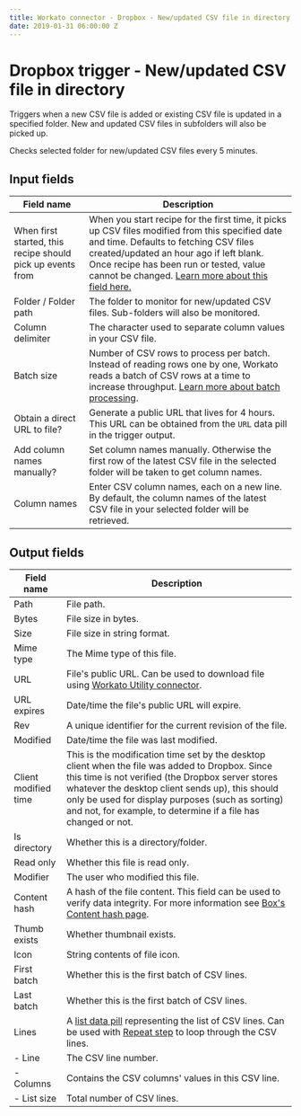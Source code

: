 ```yaml
---
title: Workato connector - Dropbox - New/updated CSV file in directory
date: 2019-01-31 06:00:00 Z
---
```


# Dropbox trigger - New/updated CSV file in directory
Triggers when a new CSV file is added or existing CSV file is updated in a specified folder. New and updated CSV files in subfolders will also be picked up.

Checks selected folder for new/updated CSV files every 5 minutes.

## Input fields

| Field name | Description |
|---|---|
| When first started, this recipe should pick up events from | When you start recipe for the first time, it picks up CSV files modified from this specified date and time. Defaults to fetching CSV files created/updated an hour ago if left blank. Once recipe has been run or tested, value cannot be changed. [Learn more about this field here.](/recipes/triggers.md#sincefrom) |
| Folder / Folder path | The folder to monitor for new/updated CSV files. Sub-folders will also be monitored. |
| Column delimiter | The character used to separate column values in your CSV file. |
| Batch size | Number of CSV rows to process per batch. Instead of reading rows one by one, Workato reads a batch of CSV rows at a time to increase throughput. [Learn more about batch processing](/features/batch-processing.md). |
| Obtain a direct URL to file? | Generate a public URL that lives for 4 hours. This URL can be obtained from the `URL` data pill in the trigger output. |
| Add column names manually? | Set column names manually. Otherwise the first row of the latest CSV file in the selected folder will be taken to get column names. |
| Column names | Enter CSV column names, each on a new line. By default, the column names of the latest CSV file in your selected folder will be retrieved. |

## Output fields

| Field name | Description |
|---|---|
| Path | File path. |
| Bytes | File size in bytes. |
| Size | File size in string format. |
| Mime type | The Mime type of this file. |
| URL | File's public URL. Can be used to download file using [Workato Utility connector](/features/utilities.md#download-file-from-url). |
| URL expires | Date/time the file's public URL will expire. |
| Rev | A unique identifier for the current revision of the file. |
| Modified | Date/time the file was last modified. |
| Client modified time | This is the modification time set by the desktop client when the file was added to Dropbox. Since this time is not verified (the Dropbox server stores whatever the desktop client sends up), this should only be used for display purposes (such as sorting) and not, for example, to determine if a file has changed or not. |
| Is directory | Whether this is a directory/folder. |
| Read only | Whether this file is read only. |
| Modifier | The user who modified this file. |
| Content hash | A hash of the file content. This field can be used to verify data integrity. For more information see [Box's  Content hash page](https://www.dropbox.com/developers/reference/content-hash). |
| Thumb exists | Whether thumbnail exists. |
| Icon | String contents of file icon. |
| First batch | Whether this is the first batch of CSV lines. |
| Last batch | Whether this is the first batch of CSV lines. |
| Lines | A [list data pill](/features/list-management.md) representing the list of CSV lines. Can be used with [Repeat step](/recipes/steps.md#repeat-step) to loop through the CSV lines.  |
| - Line | The CSV line number. |
| - Columns | Contains the CSV columns' values in this CSV line. |
| - List size | Total number of CSV lines. |
